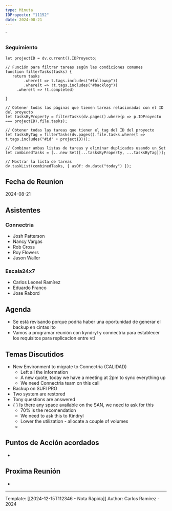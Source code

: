 ```yaml
---
type: Minuta
IDProyecto: "11152"
date: 2024-08-21
---
```

`

### Seguimiento

```dataviewjs
let projectID = dv.current().IDProyecto;

// Función para filtrar tareas según las condiciones comunes
function filterTasks(tasks) {
   return tasks
        .where(t => t.tags.includes("#followup"))
        .where(t => !t.tags.includes("#backlog"))
     .where(t => !t.completed)
        
}

// Obtener todas las páginas que tienen tareas relacionadas con el ID del proyecto
let tasksByProperty = filterTasks(dv.pages().where(p => p.IDProyecto === projectID).file.tasks);

// Obtener todas las tareas que tienen el tag del ID del proyecto
let tasksByTag = filterTasks(dv.pages().file.tasks.where(t => t.tags.includes("#id" + projectID)));

// Combinar ambas listas de tareas y eliminar duplicados usando un Set
let combinedTasks = [...new Set([...tasksByProperty, ...tasksByTag])];

// Mostrar la lista de tareas
dv.taskList(combinedTasks, { asOf: dv.date("today") });
 ```
## Fecha de Reunion
2024-08-21

## Asistentes

### Connectria
* Josh Patterson
* Nancy Vargas
* Rob Cross
* Roy Flowers
* Jason Waller
### Escala24x7
- Carlos Leonel Ramírez
- Eduardo Franco
- Jose Rabord

## Agenda
* Se está revisando porque podría haber una oportunidad de generar el backup en cintas lto
* Vamos a programar reunión con kyndryl y connectria para establecer los requisitos para replicacion entre vtl
## Temas Discutidos
*  New Environment to migrate to Connectria (CALIDAD)
	* Left all the information
	* A new quote, today we have a meeting at 2pm to sync everything up
	* We need Connectria team on this call
* Backup on SUFI PRO
* Two system are restored
* Tony questions are answered
* { } Is there any space available on the SAN, we need to ask for this 
	* 70% is the recomendation
	* We need to ask this to Kindryl
	* Lower the utilization - allocate a couple of volumes
	* 


## Puntos de Acción acordados
- 

## Proxima Reunión
*   

---
Template: [[2024-12-15T112346 - Nota Rápida]]
Author: Carlos Ramírez - 2024
